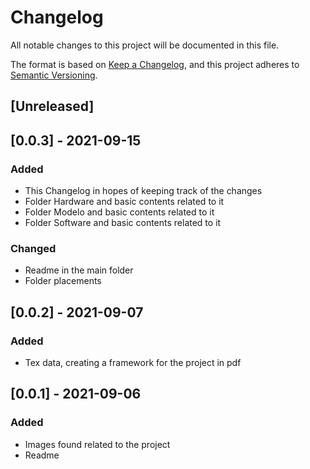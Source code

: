# Changelog
All notable changes to this project will be documented in this file.

The format is based on [Keep a Changelog](https://keepachangelog.com/en/1.0.0/),
and this project adheres to [Semantic Versioning](https://semver.org/spec/v2.0.0.html).

## [Unreleased]

## [0.0.3] - 2021-09-15
### Added 
- This Changelog in hopes of keeping track of the changes
- Folder Hardware and basic contents related to it
- Folder Modelo and basic contents related to it
- Folder Software and basic contents related to it

### Changed
- Readme in the main folder
- Folder placements


## [0.0.2] - 2021-09-07
### Added
- Tex data, creating a framework for the project in pdf


## [0.0.1] - 2021-09-06
### Added
- Images found related to the project
- Readme
